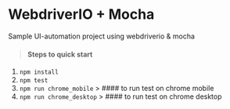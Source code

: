 # WebdriverIO + Mocha
Sample UI-automation project using webdriverio & mocha

> #### Steps to quick start
1. `npm install`
2. `npm test`
3. `npm run chrome_mobile` > #### to run test on chrome mobile
4. `npm run chrome_desktop` > #### to run test on chrome desktop

